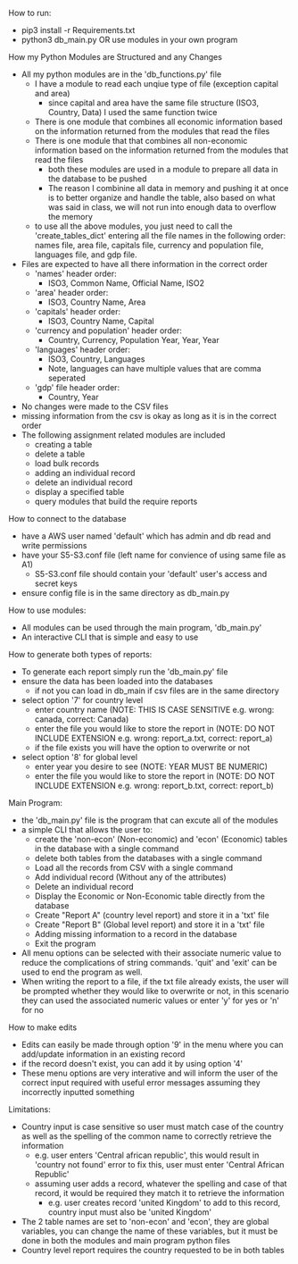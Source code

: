 How to run:
 - pip3 install -r Requirements.txt
 - python3 db_main.py OR use modules in your own program

How my Python Modules are Structured and any Changes
 - All my python modules are in the 'db_functions.py' file
    - I have a module to read each unqiue type of file (exception capital and area)
        - since capital and area have the same file structure (ISO3, Country, Data) I used the same function twice
    - There is one module that combines all economic information based on the information returned from the modules that read the files
    - There is one module that that combines all non-economic information based on the information returned from the modules that read the files
        - both these modules are used in a module to prepare all data in the database to be pushed
        - The reason I combinine all data in memory and pushing it at once is to better organize and handle the table, also based on what was said in class, we will not run into enough data to overflow the memory
    - to use all the above modules, you just need to call the 'create_tables_dict' entering all the file names in the following order: names file, area file, capitals file, currency and population file, languages file, and gdp file.
 - Files are expected to have all there information in the correct order
    - 'names' header order:
        - ISO3, Common Name, Official Name, ISO2
    - 'area' header order:
        - ISO3, Country Name, Area
    - 'capitals' header order:
        - ISO3, Country Name, Capital
    - 'currency and population' header order:
        - Country, Currency, Population Year, Year, Year
    - 'languages' header order:
        - ISO3, Country, Languages
        - Note, languages can have multiple values that are comma seperated
    - 'gdp' file header order:
        - Country, Year
 - No changes were made to the CSV files
 - missing information from the csv is okay as long as it is in the correct order
 - The following assignment related modules are included
    - creating a table
    - delete a table
    - load bulk records
    - adding an individual record
    - delete an individual record
    - display a specified table
    - query modules that build the require reports

How to connect to the database
 - have a AWS user named 'default' which has admin and db read and write permissions
 - have your S5-S3.conf file (left name for convience of using same file as A1)
    - S5-S3.conf file should contain your 'default' user's access and secret keys
 - ensure config file is in the same directory as db_main.py

How to use modules:
 - All modules can be used through the main program, 'db_main.py'
 - An interactive CLI that is simple and easy to use

How to generate both types of reports:
 - To generate each report simply run the 'db_main.py' file
 - ensure the data has been loaded into the databases
    - if not you can load in db_main if csv files are in the same directory
 - select option '7' for country level
    - enter country name (NOTE: THIS IS CASE SENSITIVE e.g. wrong: canada, correct: Canada)
    - enter the file you would like to store the report in (NOTE: DO NOT INCLUDE EXTENSION e.g. wrong: report_a.txt, correct: report_a)
    - if the file exists you will have the option to overwrite or not
 - select option '8' for global level
    - enter year you desire to see (NOTE: YEAR MUST BE NUMERIC)
    - enter the file you would like to store the report in (NOTE: DO NOT INCLUDE EXTENSION e.g. wrong: report_b.txt, correct: report_b)

Main Program:
 - the 'db_main.py' file is the program that can excute all of the modules
 - a simple CLI that allows the user to:
    - create the 'non-econ' (Non-economic) and 'econ' (Economic) tables in the database with a single command
    - delete both tables from the databases with a single command
    - Load all the records from CSV with a single command
    - Add individual record (Without any of the attributes)
    - Delete an individual record
    - Display the Economic or Non-Economic table directly from the database
    - Create "Report A" (country level report) and store it in a 'txt' file
    - Create "Report B" (Global level report) and store it in a 'txt' file
    - Adding missing information to a record in the database
    - Exit the program
 - All menu options can be selected with their associate numeric value to reduce the complications of string commands. 'quit' and 'exit' can be used to end the program as well.
 - When writing the report to a file, if the txt file already exists, the user will be prompted whether they would like to overwrite or not, in this scenario they can used the associated numeric values or enter 'y' for yes or 'n' for no

How to make edits
 - Edits can easily be made through option '9' in the menu where you can add/update information in an existing record
 - if the record doesn't exist, you can add it by using option '4'
 - These menu options are very interative and will inform the user of the correct input required with useful error messages assuming they incorrectly inputted something

Limitations:
 - Country input is case sensitive so user must match case of the country as well as the spelling of the common name to correctly retrieve the information
    - e.g. user enters 'Central african republic', this would result in 'country not found' error
           to fix this, user must enter 'Central African Republic' 
    - assuming user adds a record, whatever the spelling and case of that record, it would be required they match it to retrieve the information
        - e.g. user creates record 'united Kingdom'
                to add to this record, country input must also be 'united Kingdom'
 - The 2 table names are set to 'non-econ' and 'econ', they are global variables, you can change the name of these variables, but it must be done in both the modules and main program python files
 - Country level report requires the country requested to be in both tables

